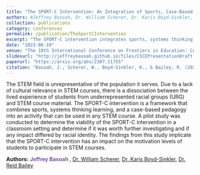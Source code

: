 ```yaml
---
title: "The SPORT-C Intervention: An Integration of Sports, Case-Based Pedagogy and Systems Thinking Learning"
authors: #Jeffrey Basoah, Dr. William Scherer, Dr. Karis Boyd-Sinkler, Dr. Reid Bailey
collection: publications
category: conferences
permalink: /publication/TheSportCIntervention
excerpt: "The SPORT-C intervention integrates sports, systems thinking, and case-based learning to make STEM education more engaging and culturally relevant for underrepresented students. A pilot study suggests this approach boosts student motivation and engagement in STEM subjects."
date: "2023-06-19"
venue: "The 18th International Conference on Frontiers in Education: Computer Science & Computer Engineering (FECS'22) [Accepted, awaiting publication]"
slidesurl: "http://jeffreybasoah.github.io/files/CSCEPresentationDraft.pdf"
paperurl: "https://arxiv.org/abs/2307.11755"
citation: "Basoah, J., Scherer, W., Boyd-Sinkler, K., & Bailey, R. (2023, June 19). The SPORT-C Intervention: An Integration of Sports, Case-Based Pedagogy and Systems Thinking Learning. Accepted: The 18th International Conference on Frontiers in Education: Computer Science & Computer Engineering (FECS'22). [Awaiting Publication] https://doi.org/10.48550/arXiv.2307.11755"
---
```


The STEM field is unrepresentative of the population it serves. Due to a lack of cultural relevance in STEM courses, there is a dissociation between the lived experience of students from underrepresented racial groups (URG) and STEM course material. The SPORT-C intervention is a framework that combines sports, systems thinking learning, and a case-based pedagogy into an activity that can be used in any STEM course. A pilot study was conducted to determine the viability of the SPORT-C intervention in a classroom setting and determine if it was worth further investigating and if any impact differed by racial identity. The findings from this study implicate that the SPORT-C intervention has an impact on the motivation levels of students to participate in STEM courses.

<p><strong>Authors:</strong>  <span style="color: #7851A9; font-weight: bold;">
    Jeffrey Basoah
  </span>, <a href="https://engineering.virginia.edu/faculty/memoriam-william-t-scherer" target="_blank">Dr. William Scherer</a>, <a href="https://spire.duke.edu/karis-boyd-sinkler" target="_blank">Dr. Karis Boyd-Sinkler</a>, <a href="https://engineering.virginia.edu/faculty/reid-bailey" target="_blank">Dr. Reid Bailey</a></p>